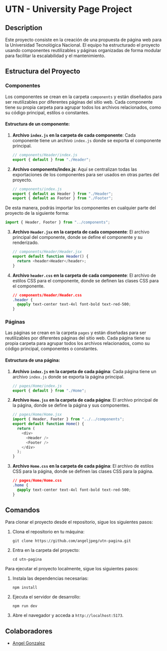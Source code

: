 # UTN - University Page Project

## Description

Este proyecto consiste en la creación de una propuesta de página web para la Universidad Tecnológica Nacional. El equipo ha estructurado el proyecto usando componentes reutilizables y páginas organizadas de forma modular para facilitar la escalabilidad y el mantenimiento.

## Estructura del Proyecto

### Componentes

Los componentes se crean en la carpeta `components` y están diseñados para ser reutilizables por diferentes páginas del sitio web. Cada componente tiene su propia carpeta para agrupar todos los archivos relacionados, como su código principal, estilos o constantes.

#### Estructura de un componente:

1. **Archivo `index.js` en la carpeta de cada componente**: Cada componente tiene un archivo `index.js` donde se exporta el componente principal.

   ```js
   // components/Header/index.js
   export { default } from "./Header";
   ```

2. **Archivo components/index.js**: Aquí se centralizan todas las exportaciones de los componentes para ser usados en otras partes del proyecto.

   ```js
   // components/index.js
   export { default as Header } from "./Header";
   export { default as Footer } from "./Footer";
   ```
De esta manera, podrás importar los componentes en cualquier parte del proyecto de la siguiente forma:

```js
import { Header, Footer } from "../components";
```

3. **Archivo `Header.jsx` en la carpeta de cada componente**: El archivo principal del componente, donde se define el componente y su renderizado.

   ```js
   // components/Header/Header.jsx
   export default function Header() {
     return <header>Header</header>;
   }
   ```

4. **Archivo `header.css` en la carpeta de cada componente**: El archivo de estilos CSS para el componente, donde se definen las clases CSS para el componente.

   ```css
   // components/Header/Header.css
   .header {
     @apply text-center text-4xl font-bold text-red-500;
   }
   ```

### Páginas

Las páginas se crean en la carpeta `pages` y están diseñadas para ser reutilizables por diferentes páginas del sitio web. Cada página tiene su propia carpeta para agrupar todos los archivos relacionados, como su código principal, componentes o constantes.

#### Estructura de una página:

1. **Archivo `index.js` en la carpeta de cada página**: Cada página tiene un archivo `index.js` donde se exporta la página principal.

   ```js
   // pages/Home/index.js
   export { default } from "./Home";
   ```

2. **Archivo `Home.jsx` en la carpeta de cada página**: El archivo principal de la página, donde se define la página y sus componentes.

   ```js
   // pages/Home/Home.jsx
   import { Header, Footer } from "../../components";
   export default function Home() {
     return (
       <div>
         <Header />
         <Footer />
       </div>
     );
   }
   ```

3. **Archivo `Home.css` en la carpeta de cada página**: El archivo de estilos CSS para la página, donde se definen las clases CSS para la página.

   ```css
   // pages/Home/Home.css
   .home {
     @apply text-center text-4xl font-bold text-red-500;
   }
   ```

## Comandos

Para clonar el proyecto desde el repositorio, sigue los siguientes pasos:

1. Clona el repositorio en tu máquina:

   ```git clone https://github.com/angeljpeg/utn-pagina.git```

2. Entra en la carpeta del proyecto:

   ```cd utn-pagina```

Para ejecutar el proyecto localmente, sigue los siguientes pasos:

1. Instala las dependencias necesarias:

   ```npm install```
   
2. Ejecuta el servidor de desarrollo:

   ```npm run dev```

3. Abre el navegador y acceda a `http://localhost:5173`.

## Colaboradores

- [Angel Gonzalez](https://github.com/angeljpeg)
